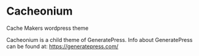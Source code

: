 # Cacheonium
Cache Makers wordpress theme

Cacheonium is a child theme of GeneratePress. Info about GeneratePress can be found at:
https://generatepress.com/


